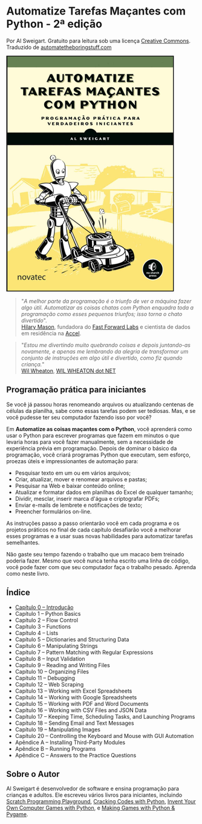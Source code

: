 # Automatize Tarefas Maçantes com Python - 2ª edição

Por Al Sweigart. Gratuito para leitura sob uma licença [Creative Commons](https://creativecommons.org/licenses/by-nc-sa/3.0/).  
Traduzido de [automatetheboringstuff.com](https://automatetheboringstuff.com/)

![Automatize Tarefas Macantes com Python](img/automatize-tarefas-macantes-com-python.png)

>"*A melhor parte da programação é o triunfo de ver a máquina fazer algo útil. Automatizar as coisas chatas com Python enquadra toda a programação como esses pequenos triunfos; isso torna o chato divertido*".  
>[Hilary Mason](https://twitter.com/hmason), fundadora do [Fast Forward Labs](http://www.fastforwardlabs.com/) e cientista de dados em residência na [Accel](http://www.accel.com/).

>"*Estou me divertindo muito quebrando coisas e depois juntando-as novamente, e apenas me lembrando da alegria de transformar um conjunto de instruções em algo útil e divertido, como fiz quando criança.*"  
>[Wil Wheaton](https://twitter.com/wilw), [WIL WHEATON dot NET](http://wilwheaton.net/2015/09/hello-world/)

## Programação prática para iniciantes

Se você já passou horas renomeando arquivos ou atualizando centenas de células da planilha, sabe como essas tarefas podem ser tediosas. Mas, e se você pudesse ter seu computador fazendo isso por você?

Em **Automatize as coisas maçantes com o Python**, você aprenderá como usar o Python para escrever programas que fazem em minutos o que levaria horas para você fazer manualmente, sem a necessidade de experiência prévia em programação. Depois de dominar o básico da programação, você criará programas Python que executam, sem esforço, proezas úteis e impressionantes de automação para:

* Pesquisar texto em um ou em vários arquivos;
* Criar, atualizar, mover e renomear arquivos e pastas;
* Pesquisar na Web e baixar conteúdo online;
* Atualizar e formatar dados em planilhas do Excel de qualquer tamanho;
* Dividir, mesclar, inserir marca d'água e criptografar PDFs;
* Enviar e-mails de lembrete e notificações de texto;
* Preencher formulários on-line.

As instruções passo a passo orientarão você em cada programa e os projetos práticos no final de cada capítulo desafiarão você a melhorar esses programas e a usar suas novas habilidades para automatizar tarefas semelhantes.

Não gaste seu tempo fazendo o trabalho que um macaco bem treinado poderia fazer. Mesmo que você nunca tenha escrito uma linha de código, você pode fazer com que seu computador faça o trabalho pesado. Aprenda como neste livro.

## Índice

* [Capítulo 0 – Introdução](00-Introducao.md)
* Capítulo 1 – Python Basics
* Capítulo 2 – Flow Control
* Capítulo 3 – Functions
* Capítulo 4 – Lists
* Capítulo 5 – Dictionaries and Structuring Data
* Capítulo 6 – Manipulating Strings
* Capítulo 7 – Pattern Matching with Regular Expressions
* Capítulo 8 – Input Validation
* Capítulo 9 – Reading and Writing Files
* Capítulo 10 – Organizing Files
* Capítulo 11 – Debugging
* Capítulo 12 – Web Scraping
* Capítulo 13 – Working with Excel Spreadsheets
* Capítulo 14 – Working with Google Spreadsheets
* Capítulo 15 – Working with PDF and Word Documents
* Capítulo 16 – Working with CSV Files and JSON Data
* Capítulo 17 – Keeping Time, Scheduling Tasks, and Launching Programs
* Capítulo 18 – Sending Email and Text Messages
* Capítulo 19 – Manipulating Images
* Capítulo 20 – Controlling the Keyboard and Mouse with GUI Automation
* Apêndice A – Installing Third-Party Modules
* Apêndice B – Running Programs
* Apêndice C – Answers to the Practice Questions

## Sobre o Autor

Al Sweigart é desenvolvedor de software e ensina programação para crianças e adultos. Ele escreveu vários livros para iniciantes, incluindo
[Scratch Programming Playground](https://www.nostarch.com/scratchplayground),
[Cracking Codes with Python](https://inventwithpython.com/cracking/),
[Invent Your Own Computer Games with Python](https://inventwithpython.com/), e
[Making Games with Python & Pygame](https://inventwithpython.com/pygame/).
